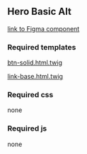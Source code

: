 ## Hero Basic Alt
[link to Figma component]()

### Required templates

[btn-solid.html.twig]()

[link-base.html.twig]()


### Required css
none

### Required js
none